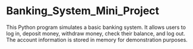 # Banking_System_Mini_Project
This Python program simulates a basic banking system. It allows users to log in, deposit money, withdraw money, check their balance, and log out. The account information is stored in memory for demonstration purposes.
